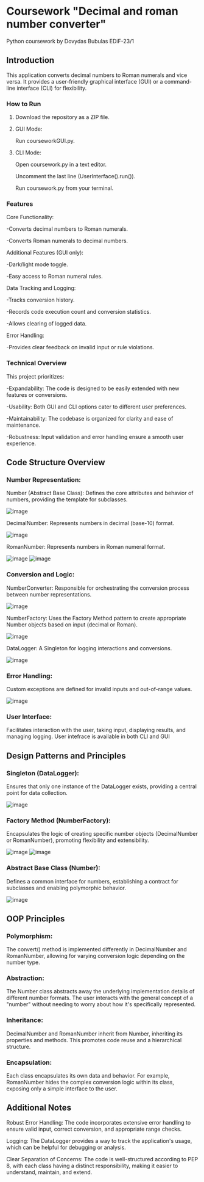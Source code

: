 # Coursework "Decimal and roman number converter"
Python coursework by Dovydas Bubulas EDiF-23/1

## Introduction
   This application converts decimal numbers to Roman numerals and vice versa. It provides a user-friendly graphical interface (GUI) or a command-line interface (CLI) for flexibility.
   
   ### How to Run

   1) Download the repository as a ZIP file.
   2) GUI Mode:
      
      Run courseworkGUI.py.
   3) CLI Mode:
      
      Open coursework.py in a text editor.
      
      Uncomment the last line (UserInterface().run()).
      
      Run coursework.py from your terminal.

   ### Features
   Core Functionality:

   -Converts decimal numbers to Roman numerals.

   -Converts Roman numerals to decimal numbers.

   Additional Features (GUI only):
   
   -Dark/light mode toggle.
      
   -Easy access to Roman numeral rules.
      
   Data Tracking and Logging:
   
   -Tracks conversion history.
   
   -Records code execution count and conversion statistics.
   
   -Allows clearing of logged data.
   
   Error Handling: 
   
   -Provides clear feedback on invalid input or rule violations.

   ### Technical Overview

   This project prioritizes:

   -Expandability: The code is designed to be easily extended with new features or conversions.

   -Usability: Both GUI and CLI options cater to different user preferences.

   -Maintainability: The codebase is organized for clarity and ease of maintenance.

   -Robustness: Input validation and error handling ensure a smooth user experience.


## Code Structure Overview

   ### Number Representation:
   Number (Abstract Base Class): Defines the core attributes and behavior of numbers, providing the template for subclasses.

![image](https://github.com/Hellexas/coursework/assets/164019473/aecc3288-096e-4d7d-a93d-8e83cced9784)

   DecimalNumber: Represents numbers in decimal (base-10) format.
   
![image](https://github.com/Hellexas/coursework/assets/164019473/c1d021a4-66dc-4407-875c-d0ff843ab757)

   RomanNumber: Represents numbers in Roman numeral format.
   
![image](https://github.com/Hellexas/coursework/assets/164019473/275eaf32-3e37-4e05-913e-cbf13e12aa57)
![image](https://github.com/Hellexas/coursework/assets/164019473/1ffd9449-6ac9-46f3-9a68-aa46a8b6c15c)

   ### Conversion and Logic:
   NumberConverter: Responsible for orchestrating the conversion process between number representations.

![image](https://github.com/Hellexas/coursework/assets/164019473/ec0aa2dc-2218-4de1-a0d9-24f0b502c954)

   NumberFactory: Uses the Factory Method pattern to create appropriate Number objects based on input (decimal or Roman).

![image](https://github.com/Hellexas/coursework/assets/164019473/ebfa679e-7a1c-45ad-b421-9dcb59b73d3d)


   DataLogger: A Singleton for logging interactions and conversions.

![image](https://github.com/Hellexas/coursework/assets/164019473/64ccb43e-b51f-4533-8fc8-3067b8f36e4c)


   ### Error Handling: 
Custom exceptions are defined for invalid inputs and out-of-range values.

![image](https://github.com/Hellexas/coursework/assets/164019473/da929552-f10e-438b-966f-a283bb3ab339)

   ### User Interface: 
Facilitates interaction with the user, taking input, displaying results, and managing logging. User intefrace is available in both CLI and GUI

## Design Patterns and Principles

   ### Singleton (DataLogger): 
Ensures that only one instance of the DataLogger exists, providing a central point for data collection.

![image](https://github.com/Hellexas/coursework/assets/164019473/70186b95-dd5c-4177-9478-85b27a3c1385)

   ### Factory Method (NumberFactory): 
Encapsulates the logic of creating specific number objects (DecimalNumber or RomanNumber), promoting flexibility and extensibility.

![image](https://github.com/Hellexas/coursework/assets/164019473/323206dd-1815-4bb5-af32-58171ef8499a)
![image](https://github.com/Hellexas/coursework/assets/164019473/39605e69-9fbd-423a-9c96-b6c78dc2c5e4)

   ### Abstract Base Class (Number): 
Defines a common interface for numbers, establishing a contract for subclasses and enabling polymorphic behavior.

![image](https://github.com/Hellexas/coursework/assets/164019473/5de42a84-6de6-4540-8319-d8e8b110bb81)

    
## OOP Principles
   ### Polymorphism: 
The convert() method is implemented differently in DecimalNumber and RomanNumber, allowing for varying conversion logic depending on the number type.
   ### Abstraction: 
The Number class abstracts away the underlying implementation details of different number formats. The user interacts with the general concept of a "number" without needing to worry about how it's specifically represented.
   ### Inheritance:
 DecimalNumber and RomanNumber inherit from Number, inheriting its properties and methods. This promotes code reuse and a hierarchical structure.
   ### Encapsulation: 
Each class encapsulates its own data and behavior. For example, RomanNumber hides the complex conversion logic within its class, exposing only a simple interface to the user.

## Additional Notes

Robust Error Handling: The code incorporates extensive error handling to ensure valid input, correct conversion, and appropriate range checks.

Logging: The DataLogger provides a way to track the application's usage, which can be helpful for debugging or analysis.

Clear Separation of Concerns: The code is well-structured according to PEP 8, with each class having a distinct responsibility, making it easier to understand, maintain, and extend.
